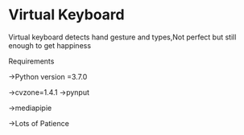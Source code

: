 # Virtual Keyboard

Virtual keyboard detects hand gesture and types,Not perfect but still enough to get happiness

Requirements


  ->Python version =3.7.0


  ->cvzone=1.4.1
  ->pynput


  ->mediapipie


  ->Lots of Patience
